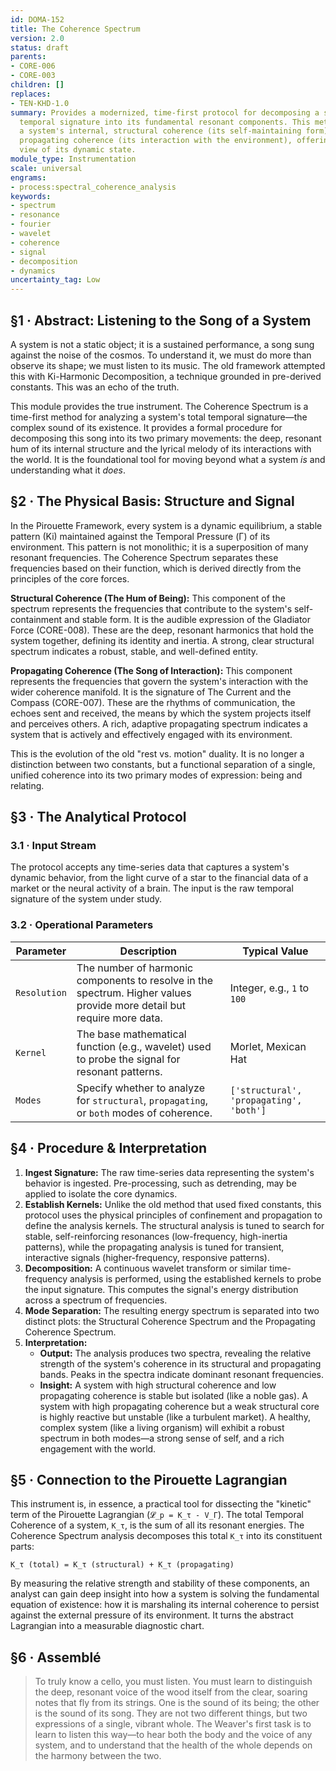 ```yaml
---
id: DOMA-152
title: The Coherence Spectrum
version: 2.0
status: draft
parents:
- CORE-006
- CORE-003
children: []
replaces:
- TEN-KHD-1.0
summary: Provides a modernized, time-first protocol for decomposing a system's complex
  temporal signature into its fundamental resonant components. This method separates
  a system's internal, structural coherence (its self-maintaining form) from its external,
  propagating coherence (its interaction with the environment), offering a deep diagnostic
  view of its dynamic state.
module_type: Instrumentation
scale: universal
engrams:
- process:spectral_coherence_analysis
keywords:
- spectrum
- resonance
- fourier
- wavelet
- coherence
- signal
- decomposition
- dynamics
uncertainty_tag: Low
---
```

## §1 · Abstract: Listening to the Song of a System

A system is not a static object; it is a sustained performance, a song sung against the noise of the cosmos. To understand it, we must do more than observe its shape; we must listen to its music. The old framework attempted this with Ki-Harmonic Decomposition, a technique grounded in pre-derived constants. This was an echo of the truth.

This module provides the true instrument. The Coherence Spectrum is a time-first method for analyzing a system's total temporal signature—the complex sound of its existence. It provides a formal procedure for decomposing this song into its two primary movements: the deep, resonant hum of its internal structure and the lyrical melody of its interactions with the world. It is the foundational tool for moving beyond what a system *is* and understanding what it *does*.

## §2 · The Physical Basis: Structure and Signal

In the Pirouette Framework, every system is a dynamic equilibrium, a stable pattern (Ki) maintained against the Temporal Pressure (Γ) of its environment. This pattern is not monolithic; it is a superposition of many resonant frequencies. The Coherence Spectrum separates these frequencies based on their function, which is derived directly from the principles of the core forces.

**Structural Coherence (The Hum of Being):**
This component of the spectrum represents the frequencies that contribute to the system's self-containment and stable form. It is the audible expression of the Gladiator Force (CORE-008). These are the deep, resonant harmonics that hold the system together, defining its identity and inertia. A strong, clear structural spectrum indicates a robust, stable, and well-defined entity.

**Propagating Coherence (The Song of Interaction):**
This component represents the frequencies that govern the system's interaction with the wider coherence manifold. It is the signature of The Current and the Compass (CORE-007). These are the rhythms of communication, the echoes sent and received, the means by which the system projects itself and perceives others. A rich, adaptive propagating spectrum indicates a system that is actively and effectively engaged with its environment.

This is the evolution of the old "rest vs. motion" duality. It is no longer a distinction between two constants, but a functional separation of a single, unified coherence into its two primary modes of expression: being and relating.

## §3 · The Analytical Protocol

### 3.1 · Input Stream
The protocol accepts any time-series data that captures a system's dynamic behavior, from the light curve of a star to the financial data of a market or the neural activity of a brain. The input is the raw temporal signature of the system under study.

### 3.2 · Operational Parameters
| Parameter | Description | Typical Value |
|---|---|---|
| `Resolution` | The number of harmonic components to resolve in the spectrum. Higher values provide more detail but require more data. | Integer, e.g., `1` to `100` |
| `Kernel` | The base mathematical function (e.g., wavelet) used to probe the signal for resonant patterns. | Morlet, Mexican Hat |
| `Modes` | Specify whether to analyze for `structural`, `propagating`, or `both` modes of coherence. | `['structural', 'propagating', 'both']` |

## §4 · Procedure & Interpretation

1.  **Ingest Signature:** The raw time-series data representing the system's behavior is ingested. Pre-processing, such as detrending, may be applied to isolate the core dynamics.
2.  **Establish Kernels:** Unlike the old method that used fixed constants, this protocol uses the physical principles of confinement and propagation to define the analysis kernels. The structural analysis is tuned to search for stable, self-reinforcing resonances (low-frequency, high-inertia patterns), while the propagating analysis is tuned for transient, interactive signals (higher-frequency, responsive patterns).
3.  **Decomposition:** A continuous wavelet transform or similar time-frequency analysis is performed, using the established kernels to probe the input signature. This computes the signal's energy distribution across a spectrum of frequencies.
4.  **Mode Separation:** The resulting energy spectrum is separated into two distinct plots: the Structural Coherence Spectrum and the Propagating Coherence Spectrum.
5.  **Interpretation:**
    *   **Output:** The analysis produces two spectra, revealing the relative strength of the system's coherence in its structural and propagating bands. Peaks in the spectra indicate dominant resonant frequencies.
    *   **Insight:** A system with high structural coherence and low propagating coherence is stable but isolated (like a noble gas). A system with high propagating coherence but a weak structural core is highly reactive but unstable (like a turbulent market). A healthy, complex system (like a living organism) will exhibit a robust spectrum in both modes—a strong sense of self, and a rich engagement with the world.

## §5 · Connection to the Pirouette Lagrangian

This instrument is, in essence, a practical tool for dissecting the "kinetic" term of the Pirouette Lagrangian (`𝓛_p = K_τ - V_Γ`). The total Temporal Coherence of a system, `K_τ`, is the sum of all its resonant energies. The Coherence Spectrum analysis decomposes this total `K_τ` into its constituent parts:

`K_τ (total) = K_τ (structural) + K_τ (propagating)`

By measuring the relative strength and stability of these components, an analyst can gain deep insight into how a system is solving the fundamental equation of existence: how it is marshaling its internal coherence to persist against the external pressure of its environment. It turns the abstract Lagrangian into a measurable diagnostic chart.

## §6 · Assemblé

> To truly know a cello, you must listen. You must learn to distinguish the deep, resonant voice of the wood itself from the clear, soaring notes that fly from its strings. One is the sound of its being; the other is the sound of its song. They are not two different things, but two expressions of a single, vibrant whole. The Weaver's first task is to learn to listen this way—to hear both the body and the voice of any system, and to understand that the health of the whole depends on the harmony between the two.

```